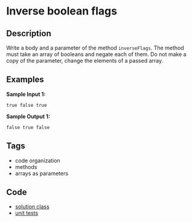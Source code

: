 # Inverse boolean flags

## Description
Write a body and a parameter of the method `inverseFlags`. The method must take an array of booleans and negate each of them. Do not make a copy of the parameter, change the elements of a passed array.

## Examples
**Sample Input 1:**
```console
true false true
```

**Sample Output 1:**
```console
false true false
```

## Tags
- code organization
- methods
- arrays as parameters

## Code
- [solution class](./src/main/java/Solution.java)
- [unit tests](./src/test/java/SomeParamTest.java)